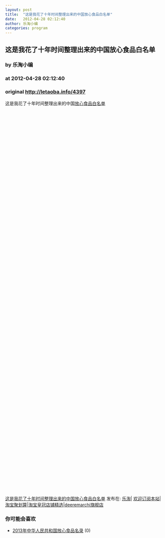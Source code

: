 ```yaml
---
layout: post
title:  "这是我花了十年时间整理出来的中国放心食品白名单"
date:   2012-04-28 02:12:40
author: 乐淘小编
categories: program
---
```


## 这是我花了十年时间整理出来的中国放心食品白名单
### by 乐淘小编
### at 2012-04-28 02:12:40
### original <http://letaoba.info/4397>

<p>这是我花了十年时间整理出来的中国<a href="http://letaoba.info/tag/%e6%94%be%e5%bf%83%e9%a3%9f%e5%93%81" title="查看 放心食品 中的全部文章">放心食品</a><a href="http://letaoba.info/tag/%e7%99%bd%e5%90%8d%e5%8d%95" title="查看 白名单 中的全部文章">白名单</a></p>
<p> </p>
<p> </p>
<p> </p>
<p> </p>
<p> </p>
<p> </p>
<p> </p>
<p> </p>
<p> </p>
<p> </p>
<p> </p>
<p> </p>
<p> </p>
<p> </p>
<p> </p>
<p> </p>
<p> </p>
<p> </p>
<p> </p>
<p> </p>
<p> </p>
<p> </p>
<p> </p>
<p> </p>
<p> </p>
<p> </p>
<p> </p>
<p> </p>
<p> </p>
<p> </p>
<p> </p>
<p> </p>
<p> </p>
<p> </p>
<p> </p>
<p> </p>
<p> </p>
<p> </p>
<p> </p>
<p> </p>
<p><a href="http://letaoba.info/4397">这是我花了十年时间整理出来的中国放心食品白名单</a> 发布在: <a href="http://letaoba.info">乐淘</a>| <a href="http://letaoba.info/feed">欢迎订阅本站</a>|
<br>
<a href="http://www.taobao.com/go/chn/tbk_channel/jkwt.php?pid=mm_14340546_2405588_9605426&amp;eventid=102405">淘宝聚划算</a>|<a href="http://www.taobao.com/go/chn/tbk_channel/huangguan.php?pid=mm_14340546_2434133_9338368&amp;eventid=101858">淘宝皇冠店铺精选</a>|<a href="http://s.click.taobao.com/t_8?e=7HZ5x%2BOzdsYUBq8G4nHLsBOiWn0%3D&amp;p=mm_14340546_0_0">deeremarchi旗舰店</a></p>
<h3>你可能会喜欢</h3><ul><li><a href="http://letaoba.info/4374" title="2013年中华人民共和国放心食品名录 (2012 年 4 月 27 日)">2013年中华人民共和国放心食品名录</a> (0)</li></ul><img src="http://feeds.feedburner.com/~r/blogspot/CRBRG/~4/669jQJ6_eE0" height="1" width="1">